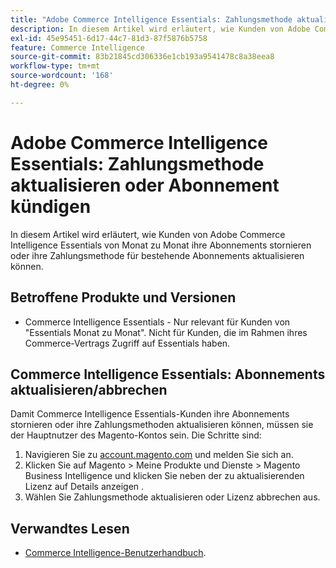 ```yaml
---
title: "Adobe Commerce Intelligence Essentials: Zahlungsmethode aktualisieren oder Abonnement kündigen"
description: In diesem Artikel wird erläutert, wie Kunden von Adobe Commerce Intelligence Essentials von Monat zu Monat ihre Abonnements stornieren oder ihre Zahlungsmethode für bestehende Abonnements aktualisieren können.
exl-id: 45e95451-6d17-44c7-81d3-87f5876b5758
feature: Commerce Intelligence
source-git-commit: 83b21845cd306336e1cb193a9541478c8a38eea8
workflow-type: tm+mt
source-wordcount: '168'
ht-degree: 0%

---
```


# Adobe Commerce Intelligence Essentials: Zahlungsmethode aktualisieren oder Abonnement kündigen

In diesem Artikel wird erläutert, wie Kunden von Adobe Commerce Intelligence Essentials von Monat zu Monat ihre Abonnements stornieren oder ihre Zahlungsmethode für bestehende Abonnements aktualisieren können.

## Betroffene Produkte und Versionen

* Commerce Intelligence Essentials - Nur relevant für Kunden von &quot;Essentials Monat zu Monat&quot;. Nicht für Kunden, die im Rahmen ihres Commerce-Vertrags Zugriff auf Essentials haben.

## Commerce Intelligence Essentials: Abonnements aktualisieren/abbrechen

Damit Commerce Intelligence Essentials-Kunden ihre Abonnements stornieren oder ihre Zahlungsmethoden aktualisieren können, müssen sie der Hauptnutzer des Magento-Kontos sein. Die Schritte sind:

1. Navigieren Sie zu [account.magento.com](https://account.magento.com) und melden Sie sich an.
1. Klicken Sie auf Magento > Meine Produkte und Dienste > Magento Business Intelligence und klicken Sie neben der zu aktualisierenden Lizenz auf Details anzeigen .
1. Wählen Sie Zahlungsmethode aktualisieren oder Lizenz abbrechen aus.

## Verwandtes Lesen

* [Commerce Intelligence-Benutzerhandbuch](/docs/commerce-business-intelligence/mbi/guide-overview.html).
